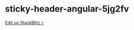 # sticky-header-angular-5jg2fv

[Edit on StackBlitz ⚡️](https://stackblitz.com/edit/sticky-header-angular-5jg2fv)